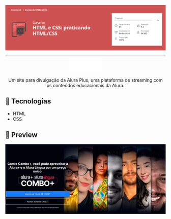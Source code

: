 
<p align="center"> <img src="./assets/images/curso_praticando_html_css.png" alt="HTML e CSS: praticando HTML e CSS"> </p>

<hr>

<div align="center">

<img src="./assets/images/logo.png"/>
<br>
<p>Um site para divulgação da Alura Plus, uma plataforma de streaming com os conteúdos educacionais da Alura.</p>
</div>

## 🧠 Tecnologias
* HTML
* CSS

## 📌 Preview
![Screenshot da tela inicial do Alura Plus](./assets/images/preview_alura+.png)

